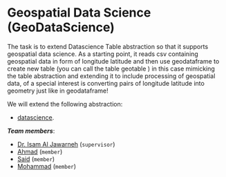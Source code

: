 # Geospatial Data Science (GeoDataScience)


The task is to extend Datascience Table abstraction so that it supports geospatial data science. 
As a starting point, it reads csv containing geospatial data in form of longitude latitude and then use geodataframe 
to create new table (you can call the table geotable ) in this case mimicking the table abstraction and extending it to include 
processing of geospatial data, of a special interest is converting pairs of longitude latitude into geometry just like in geodataframe!




We will extend the following abstraction:
- [datascience](https://github.com/data-8/datascience).

***Team members***:
- [Dr. Isam Al Jawarneh](https://isamaljawarneh.github.io/) (```supervisor```)
- [Ahmad]() (```member```)
- [Said]() (```member```) 
- [Mohammad]() (```member```) 


